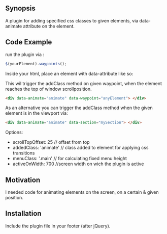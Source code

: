 ## Synopsis

A plugin for adding specified css classes to given elements, via data-animate attribute on the element.

## Code Example

run the plugin via :

```javascript
$(yourElement).waypoints();
````

Inside your html, place an element with data-attribute like so:

This wil trigger the addClass method on given waypoint, when the element reaches the top of window scrollposition.

```html
<div data-animate="animate" data-waypoint="anyElement"> </div>
```

As an alternative you can trigger the addClass method when the given element is in the viewport via:

```html
<div data-animate="animate" data-section="mySection"> </div>
```

Options:

- scrollTopOffset: 25 // offset from top 
- addedClass: 'animate' // class added to element for applying css transitions
- menuClass: '.main' // for calculating fixed menu height
- activeOnWidth: 700 //screen width on wich the plugin is active

## Motivation

I needed code for animating elements on the screen, on a certain & given position. 

## Installation

Include the plugin file in your footer (after jQuery).


